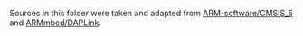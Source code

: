 Sources in this folder were taken and adapted from [ARM-software/CMSIS_5](https://github.com/ARM-software/CMSIS_5) and [ARMmbed/DAPLink](https://github.com/ARMmbed/DAPLink).
